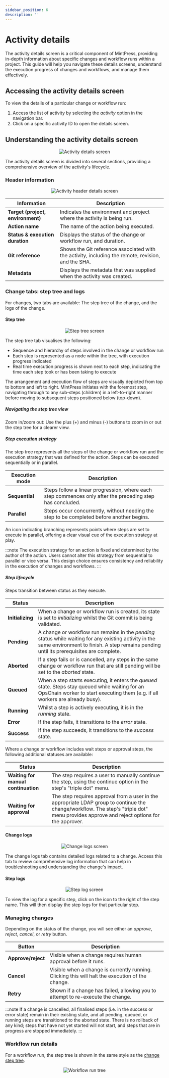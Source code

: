```yaml
---
sidebar_position: 6
description: ''
---
```


# Activity details

The activity details screen is a critical component of MintPress, providing in-depth information about specific changes and workflow runs within a project. This guide will help you navigate these details screens, understand the execution progress of changes and workflows, and manage them effectively.

## Accessing the activity details screen

To view the details of a particular change or workflow run:

1. Access the list of activity by selecting the _activity_ option in the navigation bar.
2. Click on a specific activity ID to open the details screen.

## Understanding the activity details screen

<p align='center'>
  <img alt='Activity details screen' src={require('!url-loader!./activity-details.png').default} className='image-border'/>
</p>

The activity details screen is divided into several sections, providing a comprehensive overview of the activity's lifecycle.

### Header information

<p align='center'>
  <img alt='Activity header details screen' src={require('!url-loader!./activity-header-details.png').default} className='image-border'/>
</p>

| Information                       | Description                                                                                        |
|-----------------------------------|----------------------------------------------------------------------------------------------------|
| **Target (project, environment)** | Indicates the environment and project where the activity is being run.                             |
| **Action name**                   | The name of the action being executed.                                                             |
| **Status & execution duration**   | Displays the status of the change or workflow run, and duration.                                   |
| **Git reference**                 | Shows the Git reference associated with the activity, including the remote, revision, and the SHA. |
| **Metadata**                      | Displays the metadata that was supplied when the activity was created.                             |

### Change tabs: step tree and logs

For changes, two tabs are available: The step tree of the change, and the logs of the change.

#### Step tree

<p align='center'>
  <img alt='Step tree screen' src={require('!url-loader!./activity-step-tree.png').default} className='image-border'/>
</p>

The step tree tab visualises the following:

- Sequence and hierarchy of steps involved in the change or workflow run
- Each step is represented as a node within the tree, with execution progress indicated
- Real time execution progress is shown next to each step, indicating the time each step took or has been taking to execute

The arrangement and execution flow of steps are visually depicted from top to bottom and left to right. MintPress initiates with the foremost step, navigating through to any sub-steps (children) in a left-to-right manner before moving to subsequent steps positioned below (top-down).

##### Navigating the step tree view

Zoom in/zoom out: Use the plus (+) and minus (-) buttons to zoom in or out the step tree for a clearer view.

##### Step execution strategy

The step tree represents all the steps of the change or workflow run and the execution strategy that was defined for the action. Steps can be executed sequentially or in parallel.

| Execution mode | Description                                                                                               |
|----------------|-----------------------------------------------------------------------------------------------------------|
| **Sequential** | Steps follow a linear progression, where each step commences only after the preceding step has concluded. |
| **Parallel**   | Steps occur concurrently, without needing the step to be completed before another begins.                 |

An icon indicating branching represents points where steps are set to execute in parallel, offering a clear visual cue of the execution strategy at play.

:::note
The execution strategy for an action is fixed and determined by the author of the action. Users cannot alter this strategy from sequential to parallel or vice versa. This design choice ensures consistency and reliability in the execution of changes and workflows.
:::

##### Step lifecycle

Steps transition between status as they execute.

| Status           | Description                                                                                                                                                                                      |
|------------------|--------------------------------------------------------------------------------------------------------------------------------------------------------------------------------------------------|
| **Initializing** | When a change or workflow run is created, its state is set to _initializing_ whilst the Git commit is being validated.                                                                           |
| **Pending**      | A change or workflow run remains in the _pending_ status while waiting for any existing activity in the same environment to finish. A step remains pending until its prerequisites are complete. |
| **Aborted**      | If a step fails or is cancelled, any steps in the same change or workflow run that are still pending will be set to the _aborted_ state.                                                         |
| **Queued**       | When a step starts executing, it enters the _queued_ state. Steps stay queued while waiting for an OpsChain worker to start executing them (e.g. if all workers are already busy).               |
| **Running**      | Whilst a step is actively executing, it is in the _running_ state.                                                                                                                               |
| **Error**        | If the step fails, it transitions to the _error_ state.                                                                                                                                          |
| **Success**      | If the step succeeds, it transitions to the _success_ state.                                                                                                                                     |

Where a change or workflow includes wait steps or approval steps, the following additional statuses are available:

| Status                              | Description                                                                                                                                                                              |
|-------------------------------------|------------------------------------------------------------------------------------------------------------------------------------------------------------------------------------------|
| **Waiting for manual continuation** | The step requires a user to manually continue the step, using the continue option in the step's "triple dot" menu.                                                                       |
| **Waiting for approval**            | The step requires approval from a user in the appropriate LDAP group to continue the change/workflow. The step's "triple dot" menu provides approve and reject options for the approver. |

#### Change logs

<p align='center'>
  <img alt='Change logs screen' src={require('!url-loader!./activity-change-log.png').default} className='image-border'/>
</p>

The change logs tab contains detailed logs related to a change. Access this tab to review comprehensive log information that can help in troubleshooting and understanding the change's impact.

#### Step logs

<p align='center'>
  <img alt='Step log screen' src={require('!url-loader!./activity-step-log.png').default} className='image-border'/>
</p>

To view the log for a specific step, click on the icon to the right of the step name. This will then display the step logs for that particular step.

### Managing changes

Depending on the status of the change, you will see either an _approve_, _reject_, _cancel_, or _retry_ button.

| Button             | Description                                                                                      |
|--------------------|--------------------------------------------------------------------------------------------------|
| **Approve/reject** | Visible when a change requires human approval before it runs.                                    |
| **Cancel**         | Visible when a change is currently running. Clicking this will halt the execution of the change. |
| **Retry**          | Shown if a change has failed, allowing you to attempt to re-execute the change.                  |

:::note
If a change is cancelled, all finalised steps (i.e. in the success or error state) remain in their existing state, and all pending, queued, or running steps are transitioned to the aborted state. There is no rollback of any kind; steps that have not yet started will not start, and steps that are in progress are stopped immediately.
:::

### Workflow run details

For a workflow run, the step tree is shown in the same style as the [change step tree](#step-tree).

<p align='center'>
  <img alt='Workflow run tree' src={require('!url-loader!./activity-workflow.png').default} className='image-border'/>
</p>
